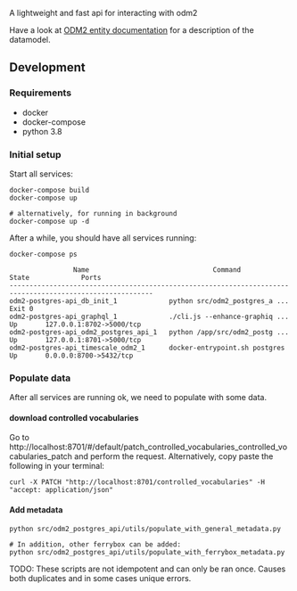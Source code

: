 A lightweight and fast api for interacting with odm2

Have a look at [ODM2 entity documentation](https://github.com/ODM2/ODM2/wiki/documentation#odm2core-entities) for a description of the datamodel.
## Development

### Requirements

- docker
- docker-compose
- python 3.8

### Initial setup

Start all services:

```
docker-compose build
docker-compose up

# alternatively, for running in background
docker-compose up -d
```

After a while, you should have all services running:

```
docker-compose ps

                Name                               Command               State             Ports          
----------------------------------------------------------------------------------------------------------
odm2-postgres-api_db_init_1             python src/odm2_postgres_a ...   Exit 0                           
odm2-postgres-api_graphql_1             ./cli.js --enhance-graphiq ...   Up       127.0.0.1:8702->5000/tcp
odm2-postgres-api_odm2_postgres_api_1   python /app/src/odm2_postg ...   Up       127.0.0.1:8701->5000/tcp
odm2-postgres-api_timescale_odm2_1      docker-entrypoint.sh postgres    Up       0.0.0.0:8700->5432/tcp  
```

### Populate data

After all services are running ok, we need to populate with some data.

#### download controlled vocabularies
Go to http://localhost:8701/#/default/patch_controlled_vocabularies_controlled_vocabularies_patch and perform the request. Alternatively, copy paste the following in your terminal:
```
curl -X PATCH "http://localhost:8701/controlled_vocabularies" -H "accept: application/json"
```

#### Add metadata

```
python src/odm2_postgres_api/utils/populate_with_general_metadata.py

# In addition, other ferrybox can be added:
python src/odm2_postgres_api/utils/populate_with_ferrybox_metadata.py
```

TODO: These scripts are not idempotent and can only be ran once. Causes both duplicates and in some cases unique errors.
